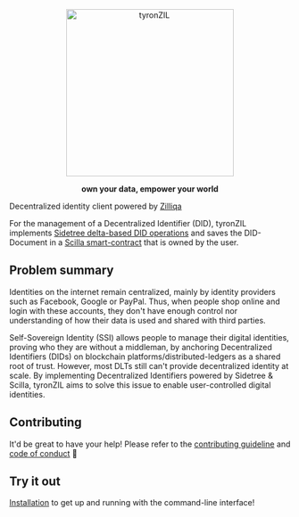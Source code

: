 <div align="center">
<img src="./files/tyronzil-logo.png" alt="tyronZIL" title="tyronZIL-v0.4-logo" width="300"/>
</div>
<div align="center">
 <p><b>own your data, empower your world</b></p>
</div>

Decentralized identity client powered by [Zilliqa](https://zilliqa.com)

For the management of a Decentralized Identifier (DID), tyronZIL implements [Sidetree delta-based DID operations](https://identity.foundation/sidetree/spec/#did-operations) and saves the DID-Document in a [Scilla smart-contract](https://scilla-lang.org/) that is owned by the user.

## Problem summary

Identities on the internet remain centralized, mainly by identity providers such as Facebook, Google or PayPal. Thus, when people shop online and login with these accounts, they don't have enough control nor understanding of how their data is used and shared with third parties.

Self-Sovereign Identity (SSI) allows people to manage their digital identities, proving who they are without a middleman, by anchoring Decentralized Identifiers (DIDs) on blockchain platforms/distributed-ledgers as a shared root of trust. However, most DLTs still can't provide decentralized identity at scale. By implementing Decentralized Identifiers powered by Sidetree & Scilla, tyronZIL aims to solve this issue to enable user-controlled digital identities.

## Contributing

It'd be great to have your help! Please refer to the [contributing guideline](./files/CONTRIBUTING.md) and [code of conduct](./files/CODE_OF_CONDUCT.md) :high_brightness:

## Try it out

[Installation](./files/installation.md) to get up and running with the command-line interface!

